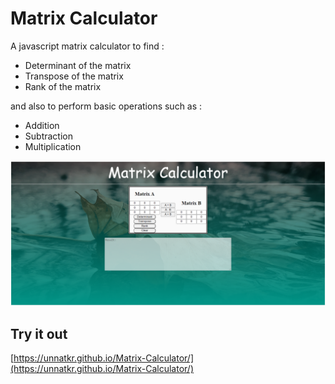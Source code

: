 # Matrix Calculator
A javascript matrix calculator to find :

- Determinant of the matrix
- Transpose of the matrix
- Rank of the matrix

and also to perform basic operations such as :
- Addition
- Subtraction
- Multiplication

![Matrix Calculator](./images/outlook.png)

## Try it out
[https://unnatkr.github.io/Matrix-Calculator/](https://unnatkr.github.io/Matrix-Calculator/)


